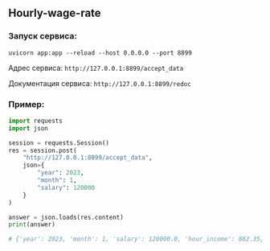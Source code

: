## Hourly-wage-rate

### Запуск сервиса:
```uvicorn app:app --reload --host 0.0.0.0 --port 8899```

Адрес сервиса:
`http://127.0.0.1:8899/accept_data`

Документация сервиса:
`http://127.0.0.1:8899/redoc`

### Пример:
```python
import requests
import json

session = requests.Session()
res = session.post(
    "http://127.0.0.1:8899/accept_data",
    json={
        "year": 2023,
        "month": 1,
        "salary": 120000
    }
)

answer = json.loads(res.content)
print(answer)

# {'year': 2023, 'month': 1, 'salary': 120000.0, 'hour_income': 882.35}
```
